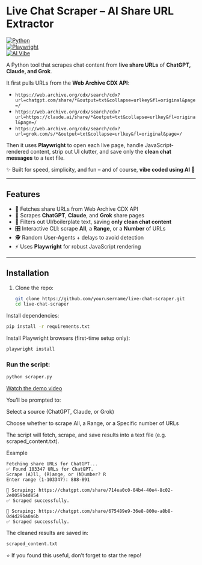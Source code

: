 # Live Chat Scraper – AI Share URL Extractor  

[![Python](https://img.shields.io/badge/Python-3.9%2B-blue)](https://www.python.org/)  
[![Playwright](https://img.shields.io/badge/Playwright-Automation-green)](https://playwright.dev/)  
[![AI Vibe](https://img.shields.io/badge/Vibe%20Coded-AI-purple)](#)  

A Python tool that scrapes chat content from **live share URLs** of **ChatGPT, Claude, and Grok**.  

It first pulls URLs from the **Web Archive CDX API**:  

- `https://web.archive.org/cdx/search/cdx?url=chatgpt.com/share/*&output=txt&collapse=urlkey&fl=original&page=/`  
- `https://web.archive.org/cdx/search/cdx?url=https://claude.ai/share/*&output=txt&collapse=urlkey&fl=original&page=/`  
- `https://web.archive.org/cdx/search/cdx?url=grok.com/s/*&output=txt&collapse=urlkey&fl=original&page=/`  

Then it uses **Playwright** to open each live page, handle JavaScript-rendered content, strip out UI clutter, and save only the **clean chat messages** to a text file.  

✨ Built for speed, simplicity, and fun – and of course, **vibe coded using AI** 🤖  

---

## Features  
- 🔎 Fetches share URLs from Web Archive CDX API  
- 📂 Scrapes **ChatGPT**, **Claude**, and **Grok** share pages  
- 🧹 Filters out UI/boilerplate text, saving **only clean chat content**  
- 🎛️ Interactive CLI: scrape **All**, a **Range**, or a **Number** of URLs  
- 🕵️ Random User-Agents + delays to avoid detection  
- ⚡ Uses **Playwright** for robust JavaScript rendering  

---

## Installation  

1. Clone the repo:  
   ```bash
   git clone https://github.com/yourusername/live-chat-scraper.git
   cd live-chat-scraper
   ```
Install dependencies:

   ```bash
  pip install -r requirements.txt
  ```
  Install Playwright browsers (first-time setup only):
  ```bash
  playwright install
  ```
### Run the script:

  ```bash
  python scraper.py
  ```
[Watch the demo video](demo.mp4)

You’ll be prompted to:

Select a source (ChatGPT, Claude, or Grok)

Choose whether to scrape All, a Range, or a Specific number of URLs

The script will fetch, scrape, and save results into a text file (e.g. scraped_content.txt).

Example
  ```
  Fetching share URLs for ChatGPT...
  ✅ Found 103347 URLs for ChatGPT.
  Scrape (A)ll, (R)ange, or (N)umber? R
  Enter range (1-103347): 888-891

  🔹 Scraping: https://chatgpt.com/share/714ea0c0-04b4-40e4-8c02-2e0059b4d854
  ✅ Scraped successfully.
  
  🔹 Scraping: https://chatgpt.com/share/675489e9-36e8-800e-a8b8-0d4d296a0a6b
  ✅ Scraped successfully.
  ```
The cleaned results are saved in:
  ```
  scraped_content.txt
  ```

⭐ If you found this useful, don’t forget to star the repo!
